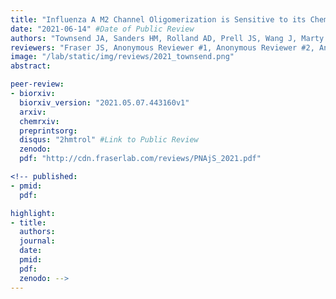 ```yaml
---
title: "Influenza A M2 Channel Oligomerization is Sensitive to its Chemical Environment"
date: "2021-06-14" #Date of Public Review
authors: "Townsend JA, Sanders HM, Rolland AD, Prell JS, Wang J, Marty MT"
reviewers: "Fraser JS, Anonymous Reviewer #1, Anonymous Reviewer #2, Anonymous Reviewer #3, Anonymous Reviewer #4"
image: "/lab/static/img/reviews/2021_townsend.png"
abstract:

peer-review:
- biorxiv:
  biorxiv_version: "2021.05.07.443160v1"
  arxiv:
  chemrxiv:
  preprintsorg:
  disqus: "2hmtrol" #Link to Public Review
  zenodo:
  pdf: "http://cdn.fraserlab.com/reviews/PNAjS_2021.pdf"

<!-- published:
- pmid:
  pdf:

highlight:
- title:
  authors:
  journal:
  date:
  pmid:
  pdf:
  zenodo: -->
---
```

